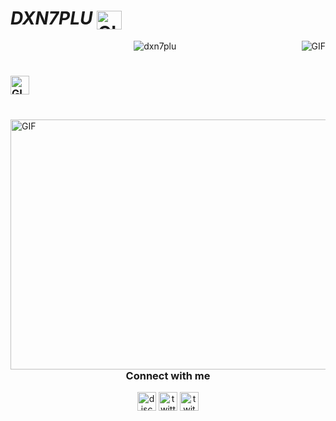 












#                                                                     *DXN7PLU* <img align="center" alt="GIF" src="https://cdn.discordapp.com/attachments/791484734156439563/801992607977963560/VPlasma_Fifth.gif" width="40" height="30" />                              



<img align="right" alt="GIF" src="https://github.com/Dxn7plu/Dxn7plu/blob/main/GIF-210121_223239.gif" />

<p align="center">  </p>

<p align="center"> <img src="https://komarev.com/ghpvc/?username=dxn7&color=060606" alt="dxn7plu" /> </p>

# 

     

###   <img align="center" alt="GIF" src="https://cdn.discordapp.com/attachments/791484734156439563/801991796229931068/GMusic_Fourteenth.gif" width="30" height="30" />

 
#

<img align="left" alt="GIF" src="https://cdn.discordapp.com/attachments/648627798281551875/801990509291241512/c798b98e36fe076c83d34aed68de77eb.gif" height="400" width="800" />




<h3 align="center">Connect with me</h3>
<p align="center">
<a href="/" target="blank"><img align="center" src="https://simpleicons.org/icons/discord.svg" alt="discord" height="30" width="30"/></a>
<a href="https://twitter.com/@dxn7plu" target="blank"><img align="center" src="https://simpleicons.org/icons/twitter.svg" alt="twitter" height="30" width="30"/></a>
<a href="https://twitch.tv/dxn" target="blank"><img align="center" src="https://simpleicons.org/icons/twitch.svg" alt="twitch" height="30" width="30"/></a>
</p>

